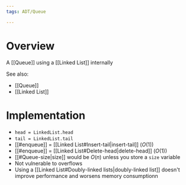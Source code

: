 ```yaml
---
tags: ADT/Queue

---
```

# Overview
A [[Queue]] using a [[Linked List]] internally

See also:
- [[Queue]]
- [[Linked List]]

# Implementation
- `head = LinkedList.head`
- `tail = LinkedList.tail`
- [[#enqueue]] = [[Linked List#Insert-tail|insert-tail]] ($O(1)$)
- [[#enqueue]] = [[Linked List#Delete-head|delete-head]] ($O(1)$)
- [[#Queue-size|size]] would be $O(n)$ unless you store a `size` variable
- Not vulnerable to overflows
- Using a [[Linked List#Doubly-linked lists|doubly-linked list]] doesn't improve performance and worsens memory consumptionn